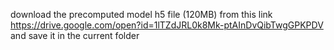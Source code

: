 download the precomputed model h5 file (120MB) from this link <https://drive.google.com/open?id=1lTZdJRL0k8Mk-ptAInDvQibTwgGPKPDV> and save it in the current folder